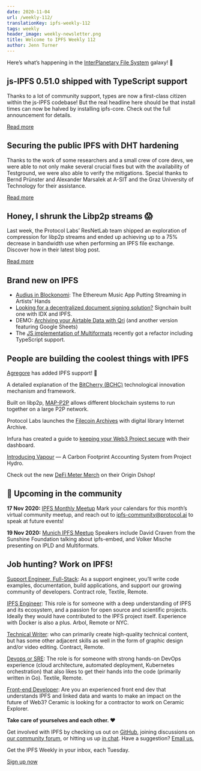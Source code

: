 ```yaml
---
date: 2020-11-04
url: /weekly-112/
translationKey: ipfs-weekly-112
tags: weekly
header_image: weekly-newsletter.png
title: Welcome to IPFS Weekly 112
author: Jenn Turner
---
```


Here’s what’s happening in the [InterPlanetary File System](https://ipfs.io/) galaxy! 🚀

## js-IPFS 0.51.0 shipped with TypeScript support 
Thanks to a lot of community support, types are now a first-class citizen within the js-IPFS codebase! But the real headline here should be that install times can now be halved by installing ipfs-core. Check out the full announcement for details.

[Read more](https://blog.ipfs.io/2020-10-29-js-ipfs-0-50/)

## Securing the public IPFS with DHT hardening
Thanks to the work of some researchers and a small crew of core devs, we were able to not only make several crucial fixes but with the availability of Testground, we were also able to verify the mitigations. Special thanks to Bernd Prünster and Alexander Marsalek at A-SIT and the Graz University of Technology for their assistance. 

[Read more](https://blog.ipfs.io/2020-10-30-dht-hardening/)

## Honey, I shrunk the Libp2p streams 😱
Last week, the Protocol Labs’ ResNetLab team shipped an exploration of compression for libp2p streams and ended up achieving up to a 75% decrease in bandwidth use when performing an IPFS file exchange. Discover how in their latest blog post.

[Read more](https://research.protocol.ai/blog/2020/honey-i-shrunk-our-libp2p-streams/)

## Brand new on IPFS
* [Audius in Blockonomi](https://blockonomi.com/audius-ethereum-music-app/): The Ethereum Music App Putting Streaming in Artists’ Hands
* [Looking for a decentralized document signing solution?](https://www.youtube.com/watch?v=XZy307J-0dI&feature=youtu.be) Signchain built one with IDX and IPFS.
* DEMO: [Archiving your Airtable Data with Qri](https://medium.com/qri-io/archiving-your-airtable-data-with-qri-12dbda8783c3) (and another version featuring Google Sheets)
* The [JS implementation of Multiformats](https://github.com/multiformats/js-multiformats) recently got a refactor including TypeScript support.

## People are building the coolest things with IPFS
[Agregore](https://github.com/AgregoreWeb/agregore-browser/releases/tag/v1.0.0-26) has added IPFS support! 🎉

A detailed explanation of the [BitCherry (BCHC)](https://medium.com/bitcherryglobal/a-detailed-explanation-of-the-bitcherry-bchc-technological-innovation-mechanism-and-framework-658505819afa) technological innovation mechanism and framework.

Built on libp2p, [MAP-P2P](https://marcopoloprotocol.medium.com/map-p2p-903697887958) allows different blockchain systems to run together on a large P2P network.

Protocol Labs launches the [Filecoin Archives](https://www.theblockcrypto.com/linked/82718/protocol-labs-filecoin-internet-archive) with digital library Internet Archive.

Infura has created a guide to [keeping your Web3 Project secure](https://blog.infura.io/new-project-security-settings-in-your-infura-dashboard) with their dashboard.

[Introducing Vapour](https://projecthydro.medium.com/introducing-vapour-a-carbon-footprint-accounting-system-from-project-hydro-3c399e298e4) — A Carbon Footprint Accounting System from Project Hydro.

Check out the new [DeFi Meter Merch](https://medium.com/meter-io/meter-launches-the-meter-merch-store-powered-by-origin-protocol-b4c668107a7f) on their Origin Dshop!

## 📆 Upcoming in the community

**17 Nov 2020:** [IPFS Monthly Meetup](https://www.meetup.com/San-Francisco-IPFS)
Mark your calendars for this month’s virtual community meetup, and reach out to [ipfs-community@protocol.ai](mailto:ipfs-community@protocol.ai) to speak at future events!

**19 Nov 2020:** [Munich IPFS Meetup](https://www.meetup.com/de-DE/Munich-IPFS-User-Group)
Speakers include David Craven from the Sunshine Foundation talking about ipfs-embed, and Volker Mische presenting on IPLD and Multiformats.


## Job hunting? Work on IPFS!

[Support Engineer, Full-Stack](https://textile.breezy.hr/p/b4aada03ce62-support-engineer-full-stack-contractor): As a support engineer, you’ll write code examples, documentation, build applications, and support our growing community of developers. Contract role, Textile, Remote.

[IPFS Engineer](https://authenticjobs.com/job/3315/arbol-inc-ipfs-engineer): This role is for someone with a deep understanding of IPFS and its ecosystem, and a passion for open source and scientific projects. Ideally they would have contributed to the IPFS project itself. Experience with Docker is also a plus. Arbol, Remote or NYC.

[Technical Writer](https://www.notion.so/Hiring-Technical-Writer-bc6a543f6bea40f28c06abfbfd810ea4): who can primarily create high-quality technical content, but has some other adjacent skills as well in the form of graphic design and/or video editing. Contract, Remote.

[Devops or SRE](https://authenticjobs.com/job/3006/textile-devops-or-sre/): The role is for someone with strong hands-on DevOps experience (cloud architecture, automated deployment, Kubernetes orchestration) that also likes to get their hands into the code (primarily written in Go). Textile, Remote.  

[Front-end Developer](https://twitter.com/ceramicnetwork/status/1305886402886995968): Are you an experienced front end dev that understands IPFS and linked data and wants to make an impact on the future of Web3? Ceramic is looking for a contractor to work on Ceramic Explorer.

**Take care of yourselves and each other. ❤️**

Get involved with IPFS by checking us out on [GitHub](https://github.com/ipfs), joining discussions on [our community forum](https://discuss.ipfs.io/), or hitting us up [in chat](https://riot.im/app/#/room/#ipfs:matrix.org). Have a suggestion? [Email us.](mailto:newsletter@ipfs.io)

Get the IPFS Weekly in your inbox, each Tuesday.
<p><a href="https://ipfs.us4.list-manage.com/subscribe?u=25473244c7d18b897f5a1ff6b&amp;id=cad54b2230" class="button button-primary">Sign up now</a></p>
